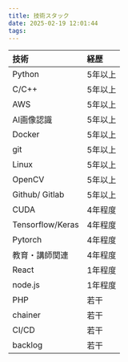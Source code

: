 ```yaml
---
title: 技術スタック
date: 2025-02-19 12:01:44
tags:
---
```


| 技術 | 経歴 |
| :---- | :---- |
| Python | 5年以上 |
| C/C++ | 5年以上 |
| AWS | 5年以上 |
| AI画像認識 | 5年以上 |
| Docker | 5年以上 |
| git | 5年以上 |
| Linux | 5年以上 |
| OpenCV | 5年以上 |
| Github/ Gitlab | 5年以上 |
| CUDA | 4年程度 |
| Tensorflow/Keras | 4年程度 |
| Pytorch | 4年程度 |
| 教育・講師関連 | 4年程度 |
| React | 1年程度 |
| node.js | 1年程度 |
| PHP | 若干 |
| chainer | 若干 |
| CI/CD | 若干 |
| backlog | 若干 |

